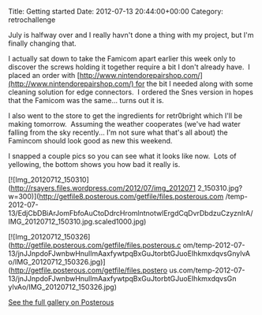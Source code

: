 Title: Getting started
Date: 2012-07-13 20:44:00+00:00
Category: retrochallenge

July is halfway over and I really havn't done a thing with my project, but I'm
finally changing that.

  

I actually sat down to take the Famicom apart earlier this week only to
discover the screws holding it together require a bit I don't already have.  I
placed an order with
[http://www.nintendorepairshop.com/](http://www.nintendorepairshop.com/) for
the bit I needed along with some cleaning solution for edge connectors.  I
ordered the Snes version in hopes that the Famicom was the same... turns out
it is.

  

I also went to the store to get the ingredients for retr0bright which I'll be
making tomorrow.  Assuming the weather cooperates (we've had water falling
from the sky recently... I'm not sure what that's all about) the Famincom
should look good as new this weekend.

  

I snapped a couple pics so you can see what it looks like now.  Lots of
yellowing, the bottom shows you how bad it really is.

  
[![Img_20120712_150310](http://rsayers.files.wordpress.com/2012/07/img_2012071
2_150310.jpg?w=300)](http://getfile8.posterous.com/getfile/files.posterous.com
/temp-2012-07-13/EdjCbDBiArJomFbfoAuCtoDdrcHromlntnotwlErgdCqDvrDbdzuCzyznlrA/
IMG_20120712_150310.jpg.scaled1000.jpg)

[![Img_20120712_150326](http://getfile.posterous.com/getfile/files.posterous.c
om/temp-2012-07-13/jnJJnpdoFJwnbwHnullmAaxfywtpqBxGuJtorbtGJuoEIhkmxdqvsGnylvA
o/IMG_20120712_150326.jpg)](http://getfile.posterous.com/getfile/files.postero
us.com/temp-2012-07-13/jnJJnpdoFJwnbwHnullmAaxfywtpqBxGuJtorbtGJuoEIhkmxdqvsGn
ylvAo/IMG_20120712_150326.jpg)

[See the full gallery on Posterous](http://blog.robsayers.com/getting-started)

  

  

